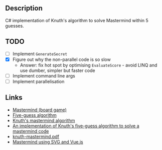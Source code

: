 ## Description

C# implementation of Knuth's algorithm to solve Mastermind within 5 guesses.

## TODO

* [ ] Implement `GenerateSecret`
* [x] Figure out why the non-parallel code is so slow
  * Answer: fix hot spot by optimising `EvaluateScore` - avoid LINQ and use dumber, simpler but faster code
* [ ] Implement command line args
* [ ] Implement parallelisation

## Links

* [Mastermind (board game)](https://en.wikipedia.org/wiki/Mastermind_(board_game))
* [Five-guess algorithm](https://en.wikipedia.org/wiki/Mastermind_(board_game)#Worst_case:_Five-guess_algorithm)
* [Knuth's mastermind algorithm](https://math.stackexchange.com/questions/1192961/knuths-mastermind-algorithm)
* [An implementation of Knuth's five-guess algorithm to solve a mastermind code](https://gist.github.com/firebus/2153677)
* [knuth-mastermind.pdf](https://www.cs.uni.edu/~wallingf/teaching/cs3530/resources/knuth-mastermind.pdf)
* [Mastermind using SVG and Vue.js](https://github.com/taylorjg/mastermind-svg-vue)
